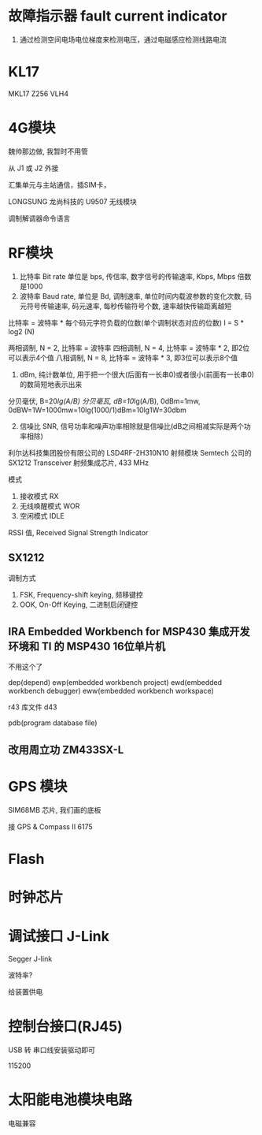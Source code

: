 # 故障指示器 fault current indicator

1. 通过检测空间电场电位梯度来检测电压，通过电磁感应检测线路电流

# KL17

MKL17 Z256 VLH4

# 4G模块

魏帅那边做, 我暂时不用管

从 J1 或 J2 外接

汇集单元与主站通信，插SIM卡，

LONGSUNG 龙尚科技的 U9507 无线模块

调制解调器命令语言

# RF模块

1. 比特率 Bit rate 单位是 bps, 传信率, 数字信号的传输速率, Kbps, Mbps 倍数是1000
2. 波特率 Baud rate, 单位是 Bd, 调制速率, 单位时间内载波参数的变化次数, 码元符号传输速率, 码元速率, 每秒传输符号个数, 速率越快传输距离越短

比特率 = 波特率 * 每个码元字符负载的位数(单个调制状态对应的位数) I = S * log2 (N)

两相调制, N = 2, 比特率 = 波特率
四相调制, N = 4, 比特率 = 波特率 * 2, 即2位可以表示4个值
八相调制, N = 8, 比特率 = 波特率 * 3, 即3位可以表示8个值

1. dBm, 纯计数单位, 用于把一个很大(后面有一长串0)或者很小(前面有一长串0)的数简短地表示出来

分贝毫伏, B=20*lg(A/B)
分贝毫瓦, dB=10*lg(A/B), 0dBm=1mw, 0dBW=1W=1000mw=10lg(1000/1)dBm=10lg1W=30dbm

2. 信噪比 SNR, 信号功率和噪声功率相除就是信噪比(dB之间相减实际是两个功率相除)

利尔达科技集团股份有限公司的 LSD4RF-2H310N10 射频模块
Semtech 公司的 SX1212 Transceiver 射频集成芯片, 433 MHz

模式

1. 接收模式 RX
2. 无线唤醒模式 WOR
3. 空闲模式 IDLE

RSSI 值, Received Signal Strength Indicator

## SX1212

调制方式

1. FSK, Frequency-shift keying, 频移键控
2. OOK, On-Off Keying, 二进制启闭键控

## IRA Embedded Workbench for MSP430 集成开发环境和 TI 的 MSP430 16位单片机

不用这个了

dep(depend)
ewp(embedded workbench project)
ewd(embedded workbench debugger)
eww(embedded workbench workspace)

r43 库文件
d43

pdb(program database file)

## 改用周立功 ZM433SX-L


# GPS 模块

SIM68MB 芯片, 我们画的底板

接 GPS & Compass II 6175

# Flash

# 时钟芯片

# 调试接口 J-Link

Segger J-link

波特率?

给装置供电

# 控制台接口(RJ45)

USB 转 串口线安装驱动即可

115200

# 太阳能电池模块电路

电磁兼容
